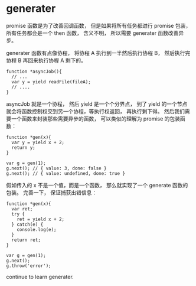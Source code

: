 # generater

promise 函数是为了改善回调函数， 但是如果将所有任务都进行 promise 包装， 所有任务都会是一个 then 函数， 含义不明， 所以需要 generater 函数改善异步。

generater 函数有点像协程， 将协程 A 执行到一半然后执行协程 B， 然后执行完协程 B 再回来执行协程 A 剩下的。
```
function *asyncJob(){
  // ...
  var y = yield readFile(fileA);
  // ....
}
```
asyncJob 就是一个协程， 然后 yield 是一个个分界点， 到了 yield 的一个节点就会将函数控制权交到另一个协程，等执行权返回， 再执行剩下得。
然后我们需要一个函数来封装那些需要异步的函数， 可以类似的理解为 promise 的包装函数：
```
function *gen(x){
  var y = yield x + 2;
  return y;
}

var g = gen(1);
g.next(); // { value: 3, done: false }
g.next(); // { value: undefined, done: true }
```
假如传入的 x 不是一个值，而是一个函数， 那么就实现了一个 generate 函数的包装。
完善一下， 保证捕获出错信息：
```
function *gen(x){
  var ret;
  try {
    ret = yield x + 2;
  } catch(e) {
    console.log(e);
  }
  return ret;
}

var g = gen(1);
g.next();
g.throw('error');
```
 continue to learn generater.